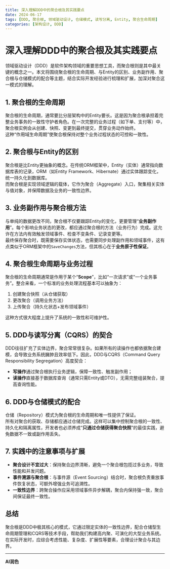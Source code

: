 ```yaml
---
title: 深入理解DDD中的聚合根及其实践要点
date: 2024-06-17
tags: [DDD, 聚合根, 领域驱动设计, 仓储模式, 读写分离, Entity, 聚合生命周期]
categories: [架构设计, DDD]
---
```

# 深入理解DDD中的聚合根及其实践要点

领域驱动设计（DDD）是软件架构领域的重要思想工具，而聚合根则是其中最关键的概念之一。本文将围绕聚合根的生命周期、与Entity的区别、业务副作用、聚合根与仓储模式的配合等主题，结合实际开发经验进行梳理和扩展，加深对聚合这一模式的理解。

## 1. 聚合根的生命周期

聚合根的生命周期，通常要比分层架构中的Entity要长。这是因为聚合根承担着完整业务事务的一致性守护者角色。在一次完整的业务过程（如下单、支付等）中，聚合根实例会从创建、快照、变更到最终提交，贯穿业务动作始终。  
这种“作用域生命周期”使聚合根保持对整个业务过程状态的可控和一致性。

## 2. 聚合根与Entity的区别

聚合根是比Entity更抽象的概念。在传统ORM框架中，Entity（实体）通常指向数据库表的记录，ORM（如Entity Framework、Hibernate）通过实体跟踪变化，统一持久化到数据库。  
而聚合根是实现领域逻辑的载体，它作为聚合（Aggregate）入口，聚集相关实体与值对象，并保障数据及业务的一致性边界。

## 3. 业务副作用与聚合根方法

与单纯的数据更改不同，聚合根不仅要跟踪Entity的变化，更要管理“**业务副作用**”。每个影响业务状态的更改，都应通过聚合根的方法（业务行为）完成。这允许在方法内有效触发领域事件、检查不变条件、记录变更等。  
最终保存聚合时，既需要保存实体状态，也需要同步处理副作用和领域事件，这有点类似于ORM框架中的`SaveChanges`方法，但其核心在于**业务原子性保证**。

## 4. 聚合根生命周期与业务过程

聚合根的生命周期通常是作用于某个“**Scope**”，比如“一次请求”或“一个业务事务”。整合来看，一个标准的业务处理流程基本可以抽象为：

1. 创建聚合快照（从仓储获取）
2. 更改聚合（调用业务方法）
3. 上传聚合（持久化状态+发布领域事件）
   
这种方式很大程度上提升了系统的一致性和可维护性。

## 5. DDD与读写分离（CQRS）的契合

DDD往往扩充了实体边界，聚合常常很复杂。如果所有的读操作也都依据聚合建模，会导致业务系统臃肿且效率低下。因此，DDD与CQRS（Command Query Responsibility Segregation）高度契合：  
- **写操作**通过聚合根执行业务逻辑，保障一致性、触发副作用；
- **读操作**直接基于数据库查询（通常只需Entity或DTO），无需完整组装聚合，提高查询性能。

## 6. DDD与仓储模式的配合

仓储（Repository）模式为聚合根的生命周期和唯一性提供了保证。  
所有对聚合的获取、存储都应通过仓储完成。这样可以集中控制聚合根的一致性、持久化和隔离属性，开发者也必须养成“**只通过仓储获得聚合快照**”的最佳实践，避免数据不一致或副作用丢失。

## 7. 实践中的注意事项与扩展

- **聚合设计不宜过大**：保持聚合边界清晰，避免一个聚合根包揽过多业务，导致性能和并发问题。
- **事件溯源与聚合根**：与事件源（Event Sourcing）结合时，聚合根负责重放事件恢复状态，可额外增强业务可追溯性。
- **一致性边界**：跨聚合操作应采用领域事件异步解耦，聚合内保持强一致，聚合间保证最终一致性。

## 总结

聚合根是DDD中极其核心的模式，它通过限定实体的一致性边界，配合仓储型生命周期管理和CQRS等技术手段，帮助我们构建高内聚、可演化的大型业务系统。在实际开发时，应综合考虑性能、复杂度、扩展性等要素，合理设计聚合与其边界。

---

**AI润色**